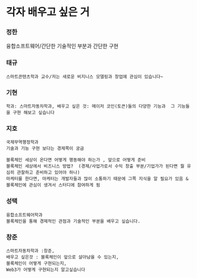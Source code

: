 # 각자 배우고 싶은 거
### 정한
융합소프트웨어/간단한 기술적인 부분과 간단한 구현 
### 태규
```
스마트콘텐츠학과 교수/저는 새로운 비지니스 모델링과 창업에 관심이 있습니다~
```
### 기현
```
학과: 스마트자동차학과, 배우고 싶은 것: 메이저 코인(토큰)들의 다양한 기능과  그 기능들을 구현 해보고 싶습니다
```

### 지호
```
국제무역행정학과
기술과 기능 구현 보다는 경제쪽이 궁금

블록체인 세상이 온다면 어떻게 행동해야 하는가 , 앞으로 어떻게 준비
블록체인 세상에서 비즈니스 방법?  (경제/사업가로서 수익 창출 부분/기업가가 된다면 뭘 유심히 관찰하고 준비하고 있어야 하나)
마케터를 한다면, 마케터는 개발자들과 많이 소통하기 때문에 그쪽 지식을 알 필요가 있음 & 블록체인에 관심이 생겨서 스터디에 참여하게 됨
```
### 성택
```
융합소프트웨어학과
블록체인을 통해 경제적인 관점과 기술적인 부분을 배우고 싶습니다.
```
### 창준
```
스마트자동차학과 :창준, 
배우고 싶은것 : 블록체인이 앞으로 살아남을 수 있는지,
블록체인이 어떻게 구현되는지,
Web3가 어떻게 구현되는지 알고싶습니다
```
